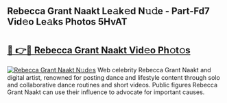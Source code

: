 ## Rebecca Grant Naakt Le𝚊k𝚎d N𝚞𝚍e - Part-Fd7 Vid𝚎o Le𝚊ks Photos 5HvAT

# <h2><a href="http://fb3xiv.evod.top/?m=Rebecca+Grant+Naakt">🔗 👉🔴 Rebecca Grant Naakt Vid𝚎o Ph𝚘t𝚘s</a></h2>

[![Rebecca Grant Naakt N𝚞d𝚎s](https://i.imgur.com/8V9OHl7.gif)](http://fb3xiv.evod.top/?m=Rebecca+Grant+Naakt)
Web celebrity Rebecca Grant Naakt and digital artist, renowned for posting dance and lifestyle content through solo and collaborative dance routines and short videos. Public figures Rebecca Grant Naakt can use their influence to advocate for important causes. 
